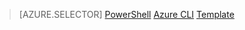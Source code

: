 > [AZURE.SELECTOR]
[PowerShell](/documentation/articles/load-balancer-get-started-ilb-arm-ps)
[Azure CLI](/documentation/articles/load-balancer-get-started-ilb-arm-cli)
[Template](/documentation/articles/load-balancer-get-started-ilb-arm-template)
